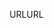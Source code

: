 <span data-ttu-id="b9c22-101">URL</span><span class="sxs-lookup"><span data-stu-id="b9c22-101">URL</span></span>